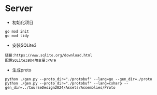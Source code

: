 # Server

- 初始化项目
```shell
go mod init
go mod tidy
```

- 安装SQLite3
```text
链接:https://www.sqlite.org/download.html
配置SQLite3到环境变量:PATH
```
  

- 生成proto
```shell
python ./gen.py --proto_dir="./protobuf" --lang=go --gen_dir=./proto
python ./gen.py --proto_dir="./protobuf" --lang=csharp --gen_dir=../CourseDesign2024/Assets/Assemblies/Proto
```